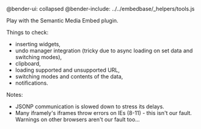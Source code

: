 @bender-ui: collapsed
@bender-include: ../../embedbase/_helpers/tools.js

Play with the Semantic Media Embed plugin.

Things to check:

* inserting widgets,
* undo manager integration (tricky due to async loading on set data and switching modes),
* clipboard,
* loading supported and unsupported URL,
* switching modes and contents of the data,
* notifications.

Notes:

* JSONP communication is slowed down to stress its delays.
* Many iframely's iframes throw errors on IEs (8-11) - this isn't our fault. Warnings on other browsers aren't our fault
  too...
